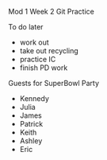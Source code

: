 Mod 1 Week 2
Git Practice

To do later
- work out
- take out recycling
- practice IC
- finish PD work


Guests for SuperBowl Party
- Kennedy
- Julia
- James
- Patrick
- Keith
- Ashley
- Eric
